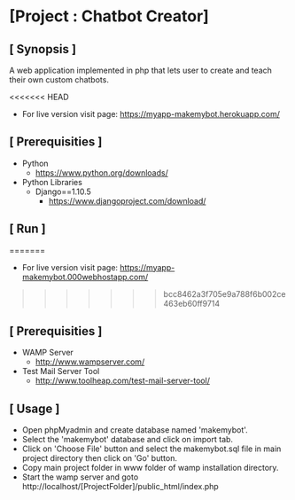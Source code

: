# [Project : Chatbot Creator]

## [ Synopsis ]

A web application implemented in php that lets user to create and teach their own custom chatbots.

<<<<<<< HEAD
- For live version visit page: https://myapp-makemybot.herokuapp.com/

## [ Prerequisities ]

- Python
  - https://www.python.org/downloads/
- Python Libraries
  - Django==1.10.5
    - https://www.djangoproject.com/download/

## [ Run ]
=======
- For live version visit page: https://myapp-makemybot.000webhostapp.com/
>>>>>>> bcc8462a3f705e9a788f6b002ce463eb60ff9714

## [ Prerequisities ]
- WAMP Server
  - http://www.wampserver.com/
- Test Mail Server Tool
  - http://www.toolheap.com/test-mail-server-tool/

## [ Usage ]
- Open phpMyadmin and create database named 'makemybot'.
- Select the 'makemybot' database and click on import tab.
- Click on 'Choose File' button and select the makemybot.sql file in main project directory then click on 'Go' button.
- Copy main project folder in www folder of wamp installation directory.
- Start the wamp server and goto http://localhost/[ProjectFolder]/public_html/index.php 
